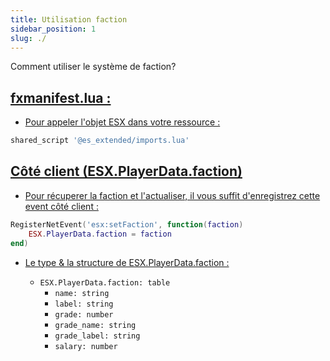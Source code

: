 ```yaml
---
title: Utilisation faction
sidebar_position: 1
slug: ./
---
```


Comment utiliser le système de faction?

<h2><u>fxmanifest.lua :</u></h2>

- <p><u>Pour appeler l'objet ESX dans votre ressource :</u></p>

```lua
shared_script '@es_extended/imports.lua'
```

<h2><u>Côté client (ESX.PlayerData.faction)</u></h2>

- <p><u>Pour récuperer la faction et l'actualiser, il vous suffit d'enregistrez cette event côté client :</u></p>

```lua
RegisterNetEvent('esx:setFaction', function(faction)
    ESX.PlayerData.faction = faction
end)
```

* <p><u>Le type & la structure de ESX.PlayerData.faction :  </u></p>

    * `ESX.PlayerData.faction: table`
        * `name: string`
        * `label: string`
        * `grade: number`
        * `grade_name: string`
        * `grade_label: string` 
        * `salary: number`
